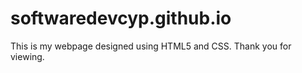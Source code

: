 # softwaredevcyp.github.io
This is my webpage designed using HTML5 and CSS. Thank you for viewing. 
